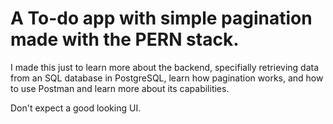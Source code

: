 ﻿# A To-do app with simple pagination made with the PERN stack.
I made this just to learn more about the backend, specifially retrieving data from an SQL database in PostgreSQL, learn how pagination works, and how to use Postman and learn more about its capabilities.

Don't expect a good looking UI.
